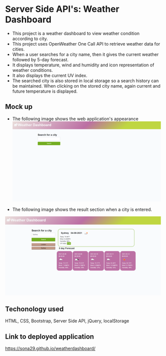 # Server Side API's: Weather Dashboard

- This project is a weather dashboard to view weather condition according to city.
- This project uses OpenWeather One Call API to retrieve weather data for cities.
- When a user searches for a city name, then it gives the current weather followed by 5-day forecast.
- It displays temperature, wind and humidity and icon representation of weather conditions.
- It also displays the current UV index.
- The searched city is also stored in local storage so a search history can be maintained. When clicking on the stored city name, again current and future temperature is displayed.

## Mock up

- The following image shows the web application's appearance
  ![home page](assets/images/homepage.png)

- The following image shows the result section when a city is entered.

![after search](assets/images/five-result.png)

## Techonology used

HTML, CSS, Bootstrap, Server Side API, jQuery, localStorage

## Link to deployed application

https://sona29.github.io/weatherdashboard/
